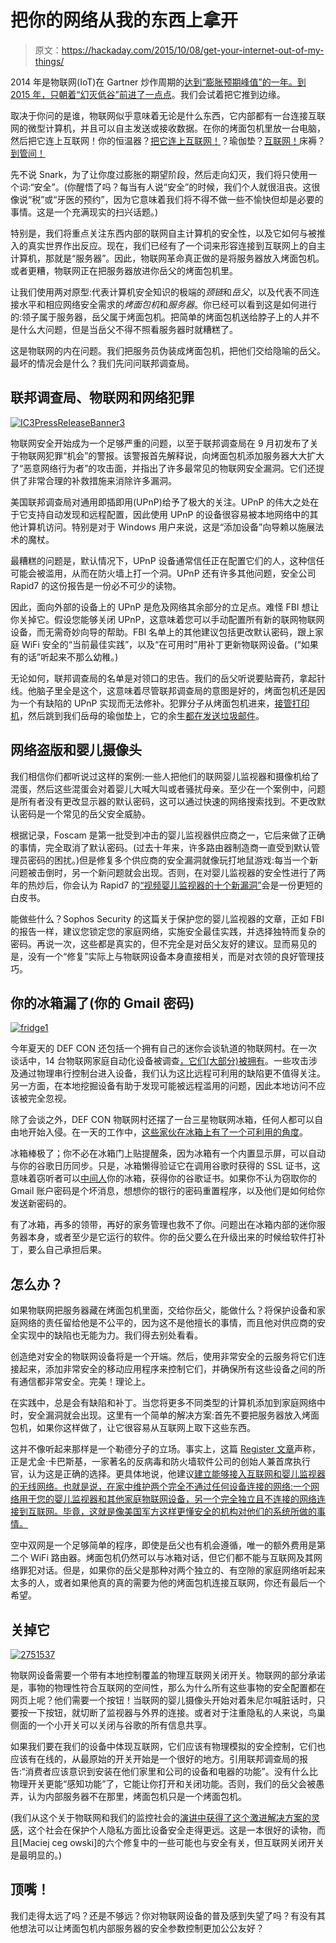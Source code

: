 # 把你的网络从我的东西上拿开

> 原文：<https://hackaday.com/2015/10/08/get-your-internet-out-of-my-things/>

2014 年是物联网(IoT)在 Gartner 炒作周期的[达到“膨胀预期峰值”的一年。到 2015 年，](http://www.gartner.com/newsroom/id/2819918)[只朝着“幻灭低谷”前进了一点点](http://www.gartner.com/newsroom/id/3114217)。我们会试着把它推到边缘。

取决于你问的是谁，物联网似乎意味着无论是什么东西，它内部都有一台连接互联网的微型计算机，并且可以自主发送或接收数据。在你的烤面包机里放一台电脑，然后把它连上互联网！你的恒温器？[把它连上互联网！](https://nest.com/)？瑜伽垫？[互联网！](https://www.indiegogo.com/projects/smartmat-the-world-s-first-intelligent-yoga-mat#/)床褥？[到管间！](http://lunasleep.com/)

先不说 Snark，为了让你度过膨胀的期望阶段，然后走向幻灭，我们将只使用一个词:“安全”。(你醒悟了吗？每当有人说“安全”的时候，我们个人就很沮丧。这很像说“税”或“牙医的预约”，因为它意味着我们将不得不做一些不愉快但却是必要的事情。这是一个充满现实的扫兴话题。)

特别是，我们将重点关注东西内部的联网自主计算机的安全性，以及它如何与被推入的真实世界作出反应。现在，我们已经有了一个词来形容连接到互联网上的自主计算机，那就是“服务器”。因此，物联网革命真正做的是将服务器放入烤面包机。或者更糟，物联网正在把服务器放进你岳父的烤面包机里。

让我们使用两对原型:代表计算机安全知识的极端的*颈链*和*岳父*，以及代表不同连接水平和相应网络安全需求的*烤面包机*和*服务器*。你已经可以看到这是如何进行的:领子属于服务器，岳父属于烤面包机。把简单的烤面包机送给脖子上的人并不是什么大问题，但是当岳父不得不照看服务器时就糟糕了。

这是物联网的内在问题。我们把服务员伪装成烤面包机，把他们交给隐喻的岳父。最坏的情况会是什么？我们先问问联邦调查局。

## 联邦调查局、物联网和网络犯罪

[![IC3PressReleaseBanner3](img/50aaf8ba857ce6c9c74bee98d48cdc84.png)](https://hackaday.com/wp-content/uploads/2015/09/ic3pressreleasebanner3.jpg)

物联网安全开始成为一个足够严重的问题，以至于联邦调查局在 9 月初发布了关于物联网犯罪“机会”的警报。该警报首先解释说，向烤面包机添加服务器大大扩大了“恶意网络行为者”的攻击面，并指出了许多最常见的物联网安全漏洞。它们还提供了非常合理的补救措施来消除许多漏洞。

美国联邦调查局对通用即插即用(UPnP)给予了极大的关注。UPnP 的伟大之处在于它支持自动发现和远程配置，因此使用 UPnP 的设备很容易被本地网络中的其他计算机访问。特别是对于 Windows 用户来说，这是“添加设备”向导赖以施展法术的魔杖。

最糟糕的问题是，默认情况下，UPnP 设备通常信任正在配置它们的人，这种信任可能会被滥用，从而在防火墙上打一个洞。UPnP 还有许多其他问题，安全公司 Rapid7 的这份报告是一份必不可少的读物。

因此，面向外部的设备上的 UPnP 是危及网络其余部分的立足点。难怪 FBI 想让你关掉它。假设您能够关闭 UPnP，这意味着您可以手动配置所有新的联网物联网设备，而无需奇妙向导的帮助。FBI 名单上的其他建议包括更改默认密码，跟上家庭 WiFi 安全的“当前最佳实践”，以及“在可用时”用补丁更新物联网设备。(“如果有的话”听起来不那么幼稚。)

无论如何，联邦调查局的名单是对领口的忠告。我们的岳父听说要贴膏药，拿起针线。他脑子里全是这个，这意味着尽管联邦调查局的意图是好的，烤面包机还是因为一个有缺陷的 UPnP 实现而无法修补。犯罪分子从烤面包机进来，[接管打印机](http://arstechnica.com/security/2014/09/hacker-exploits-printer-web-interface-to-install-run-doom/)，然后跳到我们岳母的瑜伽垫上，它的余生[都在发送垃圾邮件](http://investors.proofpoint.com/releasedetail.cfm?releaseid=819799)。

## 网络盗版和婴儿摄像头

我们相信你们都听说过这样的案例:一些人把他们的联网婴儿监视器和摄像机给了混蛋，然后这些混蛋会对着婴儿大喊大叫或者骚扰母亲。至少在一个案例中，问题是所有者没有更改显示器的默认密码，这可以通过快速的网络搜索找到。不更改默认密码是一个常见的岳父安全威胁。

根据记录，Foscam 是第一批受到冲击的婴儿监视器供应商之一，它后来做了正确的事情，完全取消了默认密码。(过去十年来，许多路由器制造商一直受到默认管理员密码的困扰。)但是修复多个供应商的安全漏洞就像玩打地鼠游戏:每当一个新问题被击倒时，另一个新问题就会出现。否则，在对婴儿监视器的安全性进行了两年的热炒后，你会认为 Rapid7 的[“视频婴儿监视器的十个新漏洞”](https://www.rapid7.com/resources/iot/index.jsp)会是一份更短的白皮书。

能做些什么？Sophos Security 的这篇关于保护您的婴儿监视器的文章，正如 FBI 的报告一样，建议您锁定您的家庭网络，实施安全最佳实践，并选择独特而复杂的密码。再说一次，这些都是真实的，但不完全是对岳父友好的建议。显而易见的是，没有一个“修复”实际上与物联网设备本身直接相关，而是对衣领的良好管理技巧。

## 你的冰箱漏了(你的 Gmail 密码)

[![fridge1](img/784ec4c8281139e7a19be3d2ab949efa.png)](https://hackaday.com/wp-content/uploads/2015/09/fridge1.png)

今年夏天的 DEF CON 还包括一个拥有自己的迷你会谈轨道的物联网村。在一次谈话中，14 台物联网家庭自动化设备被调查[，它们(大部分)被拥有](https://www.iotvillage.org/slides_DC23/IoT11-slides.pdf)。一些攻击涉及通过物理串行控制台进入设备，我们认为这比远程可利用的缺陷更不值得关注。另一方面，在本地挖掘设备有助于发现可能被远程滥用的问题，因此本地访问不应该被完全忽视。

除了会谈之外，DEF CON 物联网村还摆了一台三星物联网冰箱，任何人都可以自由地开始入侵。在一天的工作中，[这些家伙在冰箱上有了一个可利用的角度](http://www.pentestpartners.com/blog/hacking-defcon-23s-iot-village-samsung-fridge/)。

冰箱棒极了；你不必在冰箱门上贴提醒条，因为冰箱有一个内置显示屏，可以自动与你的谷歌日历同步。只是，冰箱懒得验证它在调用谷歌时获得的 SSL 证书，这意味着窃听者可以[中间人](https://en.wikipedia.org/wiki/Man-in-the-middle_attack)你的冰箱，获得你的谷歌证书。如果你不认为窃取你的 Gmail 账户密码是个坏消息，想想你的银行的密码重置程序，以及他们是如何给你发送新密码的。

有了冰箱，再多的领带，再好的家务管理也救不了你。问题出在冰箱内部的迷你服务器本身，或者至少是它运行的软件。你的岳父要么在升级出来的时候给软件打补丁，要么自己承担后果。

## 怎么办？

如果物联网把服务器藏在烤面包机里面，交给你岳父，能做什么？将保护设备和家庭网络的责任留给他是不公平的，因为这不是他擅长的事情，而且他对供应商的安全实现中的缺陷也无能为力。我们得去别处看看。

创造绝对安全的物联网设备将是一个开端。然后，使用非常安全的云服务将它们连接起来，添加非常安全的移动应用程序来控制它们，并确保所有这些设备之间的所有通信都非常安全。完美！理论上。

在实践中，总是会有缺陷和补丁。当您将更多不同类型的计算机添加到家庭网络中时，安全漏洞就会出现。这里有一个简单的解决方案:首先不要把服务器放入烤面包机，如果你这样做了，让它很容易从互联网上取下这些东西。

这并不像听起来那样是一个勒德分子的立场。事实上，这篇 [Register 文章](http://www.theregister.co.uk/2015/06/05/kaspersky_says_airgap_industrial_systems_why_not_airgap_baby_monitors_as_well/)声称，正是尤金·卡巴斯基，一家著名的反病毒和防火墙软件公司的创始人兼首席执行官，认为这是正确的选择。更具体地说，他建议[建立能够接入互联网和婴儿监视器的无线网络。也就是说，在家中维护两个完全不通过任何设备连接的网络:一个网络用于您的婴儿监视器和其他家庭物联网设备，另一个完全独立且不连接的网络连接到互联网。毕竟，这就是像美国军方这样更懂安全的机构对他们的系统所做的事情。](https://en.wikipedia.org/wiki/Air_gap_%28networking%29)

空中双网是一个足够简单的程序，即使是岳父也有机会遵循，唯一的额外费用是第二个 WiFi 路由器。烤面包机仍然可以与冰箱对话，但它们都不能与互联网及其网络罪犯对话。但是，如果你的岳父是那种对两个独立的、有空隙的家庭网络听起来太多的人，或者如果他真的真的需要为他的烤面包机连接互联网，你还有最后一个希望。

## 关掉它

[![2751537](img/5c7529ccdaaf2ffc83d1709cea7c3486.png)](https://hackaday.com/wp-content/uploads/2015/09/2751537.jpg)

物联网设备需要一个带有本地控制覆盖的物理互联网关闭开关。物联网的部分承诺是，事物的物理性符合互联网的空间性，那么为什么所有这些事物的安全配置都在网页上呢？他们需要一个按钮！当联网的婴儿摄像头开始对着朱尼尔喊脏话时，只要按一下按钮，就切断了监视器与外界的连接。或者对于注重隐私的人来说，鸟巢侧面的一个小开关可以关闭与谷歌的所有信息共享。

如果我们要在我们的设备中体现互联网，它们应该有物理模拟的安全控制，它们也应该有在线的，从最原始的开关开始是一个很好的地方。引用联邦调查局的报告:“消费者应该意识到安装在他们家里和公司的设备和电器的功能”。没有什么比物理开关更能“感知功能”了，它能让你打开和关闭功能。否则，我们的岳父会被愚弄，认为内部服务器不在那里，烤面包机只是一个烤面包机。

(我们从这个关于物联网和我们的监控社会的[演讲中获得了这个激进解决方案的灵感](http://idlewords.com/talks/what_happens_next_will_amaze_you.htm)，这个社会在保护个人隐私方面比设备安全走得更远。这是一本很好的读物，而且[Maciej ceg owski]的六个修复中的一些可能也与安全有关，但互联网关闭开关是最明显的。)

## 顶嘴！

我们走得太远了吗？还是不够远？你对物联网设备的普及感到失望了吗？有没有其他想法可以让烤面包机内部服务器的安全参数控制更加公公友好？